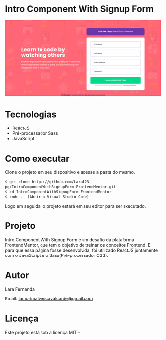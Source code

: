 # Intro Component With Signup Form

<img src='src/assets/image.png'>

# Tecnologias

<ul>
    <li>ReactJS</li>
    <li>Pré-processador Sass</li>
    <li>JavaScript</li>
</ul>

# Como executar

Clone o projeto em seu dispositivo e acesse a pasta do mesmo.

```
$ git clone https://github.com/Lara123-pg/IntroComponentWithSignupForm-FrontendMentor.git
$ cd IntroComponentWithSignupForm-FrontendMentor
$ code .  (Abrir o Visual Studio Code)
```
Logo em seguida, o projeto estará em seu editor para ser executado.

# Projeto

Intro Component With Signup Form é um desafio da plataforma FrontendMentor, que tem o objetivo de treinar os conceitos Frontend. E para que essa página fosse desenvolvida, foi utilizado ReactJS juntamente com o JavaScript e o Sass(Pré-processador CSS).

# Autor

Lara Fernanda

Email: lamorimalvescavalcante@gmail.com

# Licença

Este projeto está sob a licença MIT - 
